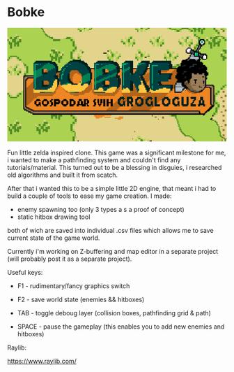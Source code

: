 # Bobke 

![alt text](https://github.com/VlaDimirBoban/Bobke_ZeldaClone/blob/main/thumbs/Bobke.png?raw=true)

Fun little zelda inspired clone. This game was a significant milestone for me, i wanted to make a pathfinding system and couldn't find any tutorials/material. This turned out to be a blessing in disguies, i researched old algorithms and built it from scatch. 

After that i wanted this to be a simple little 2D engine, that meant i had to build a couple of tools to ease my game creation. 
I made:

- enemy spawning too (only 3 types a s a proof of concept)
- static hitbox drawing tool

both of wich are saved into individual .csv files which allows me to save current state of the game world.

Currently i'm working on Z-buffering and map editor in a separate project (will probably post it as a separate project).

Useful keys:

- F1 - rudimentary/fancy graphics switch

- F2 - save world state (enemies && hitboxes)

- TAB - toggle deboug layer (collision boxes, pathfinding grid & path)

- SPACE - pause the gameplay (this enables you to add new enemies and hitboxes)



Raylib:

https://www.raylib.com/
